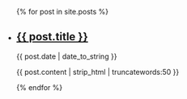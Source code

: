 
<ul>
  {% for post in site.posts %}
      <li>
          <h2><a href="{{ post.url | prepend: site.baseurl | replace: '//', '/' }}">{{ post.title }}</a></h2>
          <time datetime="{{ post.date | date_to_xmlschema }}">{{ post.date | date_to_string }}</time>
          <p>{{ post.content | strip_html | truncatewords:50 }}</p>
      </li>
  {% endfor %}
</ul>
